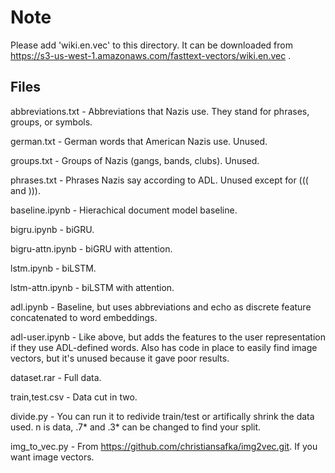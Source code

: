 # Note

Please add 'wiki.en.vec' to this directory. It can be downloaded from https://s3-us-west-1.amazonaws.com/fasttext-vectors/wiki.en.vec .

## Files


abbreviations.txt - Abbreviations that Nazis use. They stand for phrases, groups, or symbols.

german.txt - German words that American Nazis use. Unused.

groups.txt - Groups of Nazis (gangs, bands, clubs). Unused.

phrases.txt - Phrases Nazis say according to ADL. Unused except for ((( and ))).


baseline.ipynb - Hierachical document model baseline.

bigru.ipynb - biGRU.

bigru-attn.ipynb - biGRU with attention.

lstm.ipynb - biLSTM.

lstm-attn.ipynb - biLSTM with attention.

adl.ipynb - Baseline, but uses abbreviations and echo as discrete feature concatenated to word embeddings.

adl-user.ipynb - Like above, but adds the features to the user representation if they use ADL-defined words. Also has code in place to easily find image vectors, but it's unused because it gave poor results.

dataset.rar - Full data.

train,test.csv - Data cut in two.


divide.py - You can run it to redivide train/test or artifically shrink the data used. n is data, .7* and .3* can be changed to find your split.

img_to_vec.py - From https://github.com/christiansafka/img2vec.git. If you want image vectors.

